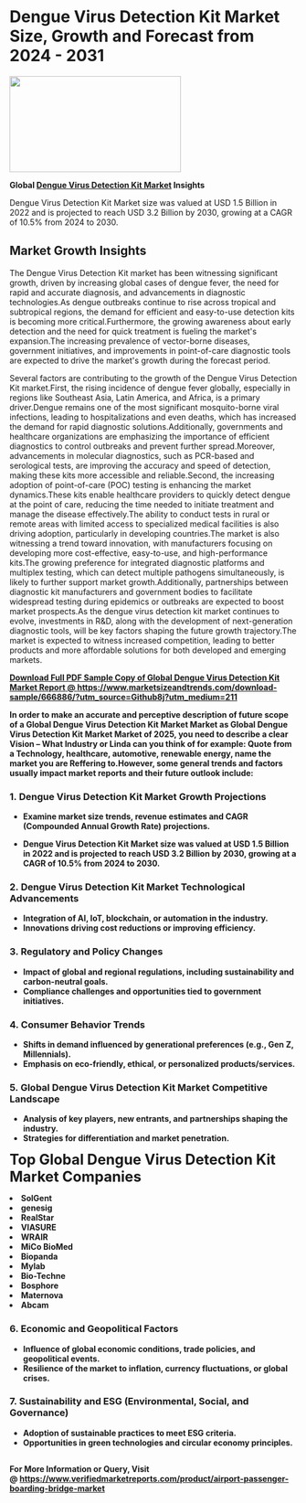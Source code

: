 <H1>Dengue Virus Detection Kit Market Size, Growth and Forecast from 2024 - 2031</H1><img class="aligncenter size-medium wp-image-584254" src="https://thirdeyenews.in/wp-content/uploads/2024/09/Global-Market-Research-300x168.jpeg" alt="" width="300" height="168" /><p><strong>Global&nbsp;<a href="https://www.marketsizeandtrends.com/download-sample/666886/?utm_source=Github8j?utm_medium=211">Dengue Virus Detection Kit Market</a> Insights</strong></p><p>Dengue Virus Detection Kit Market size was valued at USD 1.5 Billion in 2022 and is projected to reach USD 3.2 Billion by 2030, growing at a CAGR of 10.5% from 2024 to 2030.</p><p><h2>Market Growth Insights</h2> <p>The Dengue Virus Detection Kit market has been witnessing significant growth, driven by increasing global cases of dengue fever, the need for rapid and accurate diagnosis, and advancements in diagnostic technologies.As dengue outbreaks continue to rise across tropical and subtropical regions, the demand for efficient and easy-to-use detection kits is becoming more critical.Furthermore, the growing awareness about early detection and the need for quick treatment is fueling the market's expansion.The increasing prevalence of vector-borne diseases, government initiatives, and improvements in point-of-care diagnostic tools are expected to drive the market's growth during the forecast period.</p> <p><strong><a href="#"></a></strong></p> <p>Several factors are contributing to the growth of the Dengue Virus Detection Kit market.First, the rising incidence of dengue fever globally, especially in regions like Southeast Asia, Latin America, and Africa, is a primary driver.Dengue remains one of the most significant mosquito-borne viral infections, leading to hospitalizations and even deaths, which has increased the demand for rapid diagnostic solutions.Additionally, governments and healthcare organizations are emphasizing the importance of efficient diagnostics to control outbreaks and prevent further spread.Moreover, advancements in molecular diagnostics, such as PCR-based and serological tests, are improving the accuracy and speed of detection, making these kits more accessible and reliable.Second, the increasing adoption of point-of-care (POC) testing is enhancing the market dynamics.These kits enable healthcare providers to quickly detect dengue at the point of care, reducing the time needed to initiate treatment and manage the disease effectively.The ability to conduct tests in rural or remote areas with limited access to specialized medical facilities is also driving adoption, particularly in developing countries.The market is also witnessing a trend toward innovation, with manufacturers focusing on developing more cost-effective, easy-to-use, and high-performance kits.The growing preference for integrated diagnostic platforms and multiplex testing, which can detect multiple pathogens simultaneously, is likely to further support market growth.Additionally, partnerships between diagnostic kit manufacturers and government bodies to facilitate widespread testing during epidemics or outbreaks are expected to boost market prospects.As the dengue virus detection kit market continues to evolve, investments in R&D, along with the development of next-generation diagnostic tools, will be key factors shaping the future growth trajectory.The market is expected to witness increased competition, leading to better products and more affordable solutions for both developed and emerging markets.<p><strong><a href="#"></p><p><span class=""><strong>Download Full PDF Sample Copy of Global Dengue Virus Detection Kit Market Report</strong> @ <a href="https://www.marketsizeandtrends.com/download-sample/666886/?utm_source=Github8j?utm_medium=211" target="_blank">https://www.marketsizeandtrends.com/download-sample/666886/?utm_source=Github8j?utm_medium=211</a></span></p><p>In order to make an accurate and perceptive description of future scope of a Global&nbsp;Dengue Virus Detection Kit Market Market as Global&nbsp;Dengue Virus Detection Kit Market Market of 2025, you need to describe a clear Vision &ndash; What Industry or Linda can you think of for example: Quote from a Technology, healthcare, automotive, renewable energy, name the market you are Reffering to.However, some general trends and factors usually impact market reports and their future outlook include:</p><h3>1.&nbsp;<strong>Dengue Virus Detection Kit Market Growth Projections</strong></h3><ul><li>Examine market size trends, revenue estimates and CAGR (Compounded Annual Growth Rate) projections.</li><li><p>Dengue Virus Detection Kit Market size was valued at USD 1.5 Billion in 2022 and is projected to reach USD 3.2 Billion by 2030, growing at a CAGR of 10.5% from 2024 to 2030.</p></li></ul><h3>2.&nbsp;<strong>Dengue Virus Detection Kit Market Technological Advancements</strong></h3><ul><li>Integration of AI, IoT, blockchain, or automation in the industry.</li><li>Innovations driving cost reductions or improving efficiency.</li></ul><h3>3.&nbsp;<strong>Regulatory and Policy Changes</strong></h3><ul><li>Impact of global and regional regulations, including sustainability and carbon-neutral goals.</li><li>Compliance challenges and opportunities tied to government initiatives.</li></ul><h3>4.&nbsp;<strong>Consumer Behavior Trends</strong></h3><ul><li>Shifts in demand influenced by generational preferences (e.g., Gen Z, Millennials).</li><li>Emphasis on eco-friendly, ethical, or personalized products/services.</li></ul><h3>5.&nbsp;<strong>Global Dengue Virus Detection Kit Market Competitive Landscape</strong></h3><ul><li>Analysis of key players, new entrants, and partnerships shaping the industry.</li><li>Strategies for differentiation and market penetration.</li></ul><p data-pm-slice="1 1 []"><span style="color: inherit; font-family: inherit; font-size: 25px;">Top Global Dengue Virus Detection Kit Market Companies</span></p><div class="" data-test-id=""><p><li>SolGent</li><li> genesig</li><li> RealStar</li><li> VIASURE</li><li> WRAIR</li><li> MiCo BioMed</li><li> Biopanda</li><li> Mylab</li><li> Bio-Techne</li><li> Bosphore</li><li> Maternova</li><li> Abcam</li></p></div><h3>6.&nbsp;<strong>Economic and Geopolitical Factors</strong></h3><ul><li>Influence of global economic conditions, trade policies, and geopolitical events.</li><li>Resilience of the market to inflation, currency fluctuations, or global crises.</li></ul><h3>7.&nbsp;<strong>Sustainability and ESG (Environmental, Social, and Governance)</strong></h3><ul><li>Adoption of sustainable practices to meet ESG criteria.</li><li>Opportunities in green technologies and circular economy principles.</li></ul><h2><strong style="font-size: 14px;">For More Information or Query, Visit @&nbsp;</strong><a style="background-color: #ffffff; font-size: 14px;" href="https://www.marketsizeandtrends.com/report/dengue-virus-detection-kit-market/" target="_blank">https://www.verifiedmarketreports.com/product/airport-passenger-boarding-bridge-market</a></h2>